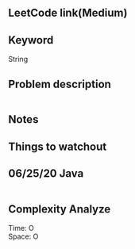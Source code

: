 ## LeetCode link(Medium)


## Keyword
String

## Problem description
```

```



## Notes


## Things to watchout

## 06/25/20 Java

```java


```
## Complexity Analyze
Time: O       \
Space: O